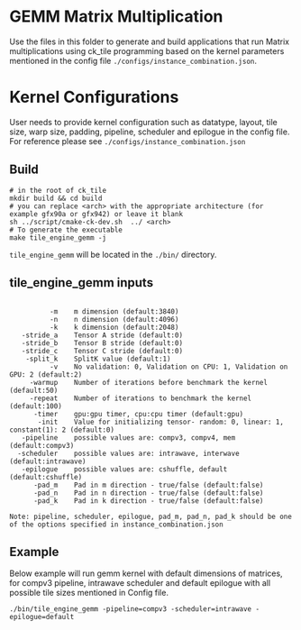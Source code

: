 # GEMM Matrix Multiplication

Use the files in this folder to generate and build applications that run Matrix multiplications using ck_tile programming based on the kernel parameters mentioned in the config file `./configs/instance_combination.json`.

# Kernel Configurations

User needs to provide kernel configuration such as datatype, layout, tile size, warp size, padding, pipeline, scheduler and epilogue in the config file. For reference please see `./configs/instance_combination.json`

## Build
```
# in the root of ck_tile
mkdir build && cd build
# you can replace <arch> with the appropriate architecture (for example gfx90a or gfx942) or leave it blank
sh ../script/cmake-ck-dev.sh  ../ <arch>
# To generate the executable
make tile_engine_gemm -j
```
`tile_engine_gemm` will be located in the `./bin/` directory.

## tile_engine_gemm inputs
```

          -m    m dimension (default:3840)
          -n    n dimension (default:4096)
          -k    k dimension (default:2048)
   -stride_a    Tensor A stride (default:0)
   -stride_b    Tensor B stride (default:0)
   -stride_c    Tensor C stride (default:0)
    -split_k    SplitK value (default:1)
          -v    No validation: 0, Validation on CPU: 1, Validation on GPU: 2 (default:2)
     -warmup    Number of iterations before benchmark the kernel (default:50)
     -repeat    Number of iterations to benchmark the kernel (default:100)
      -timer    gpu:gpu timer, cpu:cpu timer (default:gpu)
       -init    Value for initializing tensor- random: 0, linear: 1, constant(1): 2 (default:0)
   -pipeline    possible values are: compv3, compv4, mem (default:compv3)
  -scheduler    possible values are: intrawave, interwave (default:intrawave)
   -epilogue    possible values are: cshuffle, default (default:cshuffle)
      -pad_m    Pad in m direction - true/false (default:false)
      -pad_n    Pad in n direction - true/false (default:false)
      -pad_k    Pad in k direction - true/false (default:false)

Note: pipeline, scheduler, epilogue, pad_m, pad_n, pad_k should be one of the options specified in instance_combination.json 
```

## Example

Below example will run gemm kernel with default dimensions of matrices, for compv3 pipeline, intrawave scheduler and default epilogue with all possible tile sizes mentioned in Config file.

```
./bin/tile_engine_gemm -pipeline=compv3 -scheduler=intrawave -epilogue=default 
```
